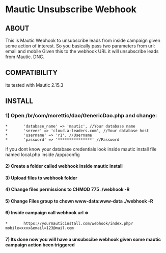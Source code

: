 # Mautic Unsubscribe Webhook

## ABOUT

This is Mautic Webhook to unsubscribe leads from inside campaign given some action
of interest. So you basically pass two parameters from url: email and mobile
Given this to the webhook URL it will unsubscribe leads from Mautic. DNC. 

## COMPATIBILITY

its tested with Mautic 2.15.3

## INSTALL

### 1) Open /br/com/morettic/dao/GenericDao.php and change:

    *       'database_name' => 'mautic', //Your database name
    *       'server' => 'cloud.a-leaders.com', //Your database host
    *       'username' => 'r1', //Username
    *       'password' => '***************' //Password

if you dont know your database credentials look inside mautic install file
named local.php inside /app/config

#### 2) Create a folder called webhook inside mautic install

#### 3) Upload files to webhook folder

#### 4) Change files permissions to CHMOD  775 ./webhook -R

#### 5) Change Files group to chown www-data:www-data ./webhook -R

#### 6) Inside campaign call webhook url => 

    *       https://yourmauticinstall.com/webhook/index.php?mobile=xxxx&email=123@mail.com

#### 7) Its done now you will have a unsubscibe webhook given some mautic campaign action been triggered
